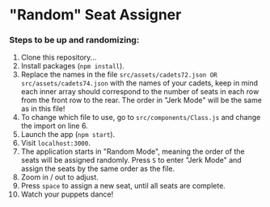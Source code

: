 # "Random" Seat Assigner

### Steps to be up and randomizing:
1. Clone this repository...
2. Install packages (```npm install```).
3. Replace the names in the file ```src/assets/cadets72.json OR src/assets/cadets74.json``` with the names of your cadets, keep in mind each inner array should correspond to the number of seats in each row from the front row to the rear. The order in "Jerk Mode" will be the same as in this file!
4. To change which file to use, go to ```src/components/Class.js``` and change the import on line 6.
5. Launch the app (```npm start```).
6. Visit ```localhost:3000```.
7. The application starts in "Random Mode", meaning the order of the seats will be assigned randomly. Press ```S``` to enter "Jerk Mode" and assign the seats by the same order as the file.
8. Zoom in / out to adjust.
9. Press ```space``` to assign a new seat, until all seats are complete.
10. Watch your puppets dance!
